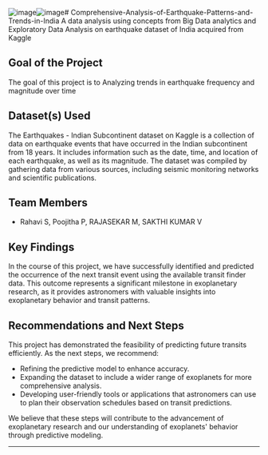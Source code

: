 ![image](https://github.com/rahavi-r31/Comprehensive-Analysis-of-Earthquake-Patterns-and-Trends-in-India/assets/114447213/72047dfd-9207-4182-aef2-c0625f9f42a0)![image](https://github.com/rahavi-r31/Comprehensive-Analysis-of-Earthquake-Patterns-and-Trends-in-India/assets/114447213/f9a277a0-ab7e-40c3-999b-a961b5d8fac6)# Comprehensive-Analysis-of-Earthquake-Patterns-and-Trends-in-India
A data analysis using concepts from Big Data analytics and Exploratory Data Analysis on earthquake dataset of India acquired from Kaggle 

## Goal of the Project

The goal of this project is to Analyzing trends in earthquake frequency and magnitude over time

## Dataset(s) Used

The Earthquakes - Indian Subcontinent dataset on Kaggle is a collection of data on earthquake events that have occurred in the Indian subcontinent from 18 years. It includes information such as the date, time, and location of each earthquake, as well as its magnitude. The dataset was compiled by gathering data from various sources, including seismic monitoring networks and scientific publications.

## Team Members

- Rahavi S, Poojitha P, RAJASEKAR M, SAKTHI KUMAR V

## Key Findings

In the course of this project, we have successfully identified and predicted the occurrence of the next transit event using the available transit finder data. This outcome represents a significant milestone in exoplanetary research, as it provides astronomers with valuable insights into exoplanetary behavior and transit patterns.

## Recommendations and Next Steps

This project has demonstrated the feasibility of predicting future transits efficiently. As the next steps, we recommend:

- Refining the predictive model to enhance accuracy.
- Expanding the dataset to include a wider range of exoplanets for more comprehensive analysis.
- Developing user-friendly tools or applications that astronomers can use to plan their observation schedules based on transit predictions.

We believe that these steps will contribute to the advancement of exoplanetary research and our understanding of exoplanets' behavior through predictive modeling.

---
